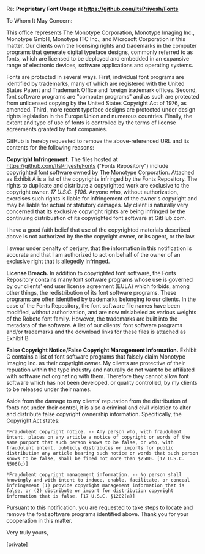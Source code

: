 Re: **Proprietary Font Usage at https://github.com/ItsPriyesh/Fonts**

To Whom It May Concern:

This office represents The Monotype Corporation, Monotype Imaging Inc., Monotype GmbH, Monotype ITC Inc., and Microsoft Corporation in this matter. Our clients own the licensing rights and trademarks in the computer programs that generate digital typeface designs, commonly referred to as fonts, which are licensed to be deployed and embedded in an expansive range of electronic devices, software applications and operating systems.

Fonts are protected in several ways. First, individual font programs are identified by trademarks, many of which are registered with the United States Patent and Trademark Office and foreign trademark offices. Second, font software programs are "computer programs" and as such are protected from unlicensed copying by the United States Copyright Act of 1976, as amended. Third, more recent typeface designs are protected under design rights legislation in the Europe Union and numerous countries. Finally, the extent and type of use of fonts is controlled by the terms of license agreements granted by font companies.

GitHub is hereby requested to remove the above-referenced URL and its contents for the following reasons:

**Copyright Infringement.** The files hosted at https://github.com/ItsPriyesh/Fonts ("Fonts Repository") include copyrighted font software owned by The Monotype Corporation. Attached as Exhibit A is a list of the copyrights infringed by the Fonts Repository. The rights to duplicate and distribute a copyrighted work are exclusive to the copyright owner. *17 U.S.C. §106.* Anyone who, without authorization, exercises such rights is liable for infringement of the owner's copyright and may be liable for actual or statutory damages. My client is naturally very concerned that its exclusive copyright rights are being infringed by the continuing distribuation of its copyrighted font software at GitHub.com.

I have a good faith belief that use of the copyrighted materials described above is not authorized by the the copyright owner, or its agent, or the law.

I swear under penalty of perjury, that the information in this notification is accurate and that I am authorized to act on behalf of the owner of an exclusive right that is allegedly infringed.

**License Breach.** In addition to copyrighted font software, the Fonts Repository contains many font software programs whose use is governed by our clients' end user license agreement (EULA) which forbids, among other things, the redistribution of its font software programs. These programs are often identified by trademarks belonging to our clients. In the case of the Fonts Repository, the font software file names have been modified, without authorization, and are now mislabeled as various weights of the Roboto font family. However, the trademarks are built into the metadata of the software. A list of our clients' font software programs and/or trademarks and the download links for these files is attached as Exhibit B.

**False Copyright Notice/False Copyright Management Information.** Exhibit C contains a list of font software programs that falsely claim Monotype Imaging Inc. as their copyright owner. My clients are protective of their repuation within the type industry and naturally do not want to be affiliated with software not orginating with them. Therefore they cannot allow font software which has not been developed, or quality controlled, by my clients to be released under their names.

Aside from the damage to my clients' reputation from the distribution of fonts not under their control, it is also a criminal and civil violation to alter and distribute false copyright ownership information. Specifically, the Copyright Act states:

    *Fraudulent copyright notice. -- Any person who, with fraudulent intent, places on any article a notice of copyright or words of the same purport that such person knows to be false, or who, with fraudulent intent, publicly distributes or imports for public distribution any article bearing such notice or words that such person knows to be false, shall be fined not more than $2500. [17 U.S.C. §506(c)]
    
    *Fraudulent copyright management information. -- No person shall knowingly and with intent to induce, enable, facilitate, or conceal infringement (1) provide copyright management information that is false, or (2) distribute or import for distribution copyright information that is false. [17 U.S.C. §1202(a)]
    
Pursuant to this notification, you are requested to take steps to locate and remove the font software programs identified above. Thank you for your cooperation in this matter.

Very truly yours, 

[private]
